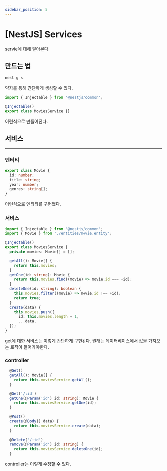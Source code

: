 ```yaml
---
sidebar_position: 5
---
```


# [NestJS] Services

servie에 대해 알아본다

## 만드는 법

```bash
nest g s
```

약자를 통해 간단하게 생성할 수 있다.

```typescript
import { Injectable } from '@nestjs/common';

@Injectable()
export class MoviesService {}
```

이런식으로 만들어진다.

## 서비스
---

### 엔티티

```typescript
export class Movie {
  id: number;
  title: string;
  year: number;
  genres: string[];
}
```

이런식으로 엔티티를 구현했다.

### 서비스

```typescript
import { Injectable } from '@nestjs/common';
import { Movie } from './entities/movie.entity';

@Injectable()
export class MoviesService {
  private movies: Movie[] = [];

  getAll(): Movie[] {
    return this.movies;
  }
  getOne(id: string): Movie {
    return this.movies.find((movie) => movie.id === +id);
  }
  deleteOne(id: string): boolean {
    this.movies.filter((movie) => movie.id !== +id);
    return true;
  }
  create(data) {
    this.movies.push({
      id: this.movies.length + 1,
      ...data,
  });
}
```

get에 대한 서비스는 이렇게 간단하게 구현된다. 원래는 데이터베이스에서 값을 가져오는 로직이 들어가야한다.


### controller

```typescript
  @Get()
  getAll(): Movie[] {
    return this.moviesService.getAll();
  }

  @Get('/:id')
  getOne(@Param('id') id: string): Movie {
    return this.moviesService.getOne(id);
  }

  @Post()
  create(@Body() data) {
    return this.moviesService.create(data);
  }
  
  @Delete('/:id')
  remove(@Param('id') id: string) {
    return this.moviesService.deleteOne(id);
  }
```

controller는 이렇게 수정할 수 있다.